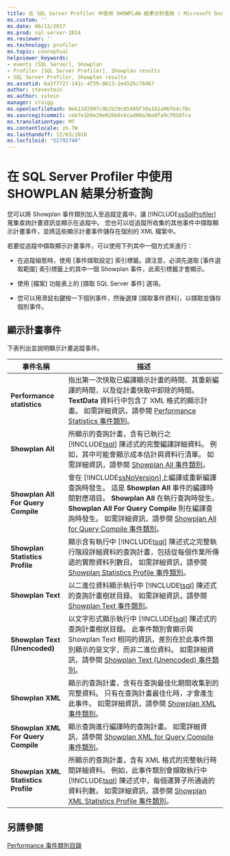 ```yaml
---
title: 在 SQL Server Profiler 中使用 SHOWPLAN 結果分析查詢 | Microsoft Docs
ms.custom: ''
ms.date: 06/13/2017
ms.prod: sql-server-2014
ms.reviewer: ''
ms.technology: profiler
ms.topic: conceptual
helpviewer_keywords:
- events [SQL Server], Showplan
- Profiler [SQL Server Profiler], Showplan results
- SQL Server Profiler, Showplan results
ms.assetid: 6a2f7727-141c-4f59-8613-2e452bc78467
author: stevestein
ms.author: sstein
manager: craigg
ms.openlocfilehash: 0eb13d2997c9b2b29c85489f30a161a96f64c70c
ms.sourcegitcommit: ceb7e1b9e29e02bb0c6ca400a36e0fa9cf010fca
ms.translationtype: MT
ms.contentlocale: zh-TW
ms.lasthandoff: 12/03/2018
ms.locfileid: "52792740"
---
```

# <a name="analyze-queries-with-showplan-results-in-sql-server-profiler"></a>在 SQL Server Profiler 中使用 SHOWPLAN 結果分析查詢
  您可以將 Showplan 事件類別加入至追蹤定義中，讓 [!INCLUDE[ssSqlProfiler](../../includes/sssqlprofiler-md.md)] 蒐集查詢計畫資訊並顯示在追蹤中。 您也可以從追蹤所收集的其他事件中擷取顯示計畫事件，並將這些顯示計畫事件儲存在個別的 XML 檔案中。  
  
 若要從追蹤中擷取顯示計畫事件，可以使用下列其中一個方式來進行：  
  
-   在追蹤組態時，使用 [事件擷取設定] 索引標籤。請注意，必須先選取 [事件選取範圍] 索引標籤上的其中一個 Showplan 事件，此索引標籤才會顯示。  
  
-   使用 [檔案] 功能表上的 [擷取 SQL Server 事件] 選項。  
  
-   您可以用滑鼠右鍵按一下個別事件，然後選擇 [擷取事件資料]，以擷取並儲存個別事件。  
  
## <a name="showplan-events"></a>顯示計畫事件  
 下表列出並說明顯示計畫追蹤事件。  
  
|事件名稱|描述|  
|----------------|-----------------|  
|**Performance statistics**|指出第一次快取已編譯顯示計畫的時間、其重新編譯的時間，以及從計畫快取中卸除的時間。 **TextData** 資料行中包含了 XML 格式的顯示計畫。 如需詳細資訊，請參閱 [Performance Statistics 事件類別](../../relational-databases/event-classes/performance-statistics-event-class.md)。|  
|**Showplan All**|所顯示的查詢計畫，含有已執行之 [!INCLUDE[tsql](../../includes/tsql-md.md)] 陳述式的完整編譯詳細資料。 例如，其中可能會顯示成本估計與資料行清單。 如需詳細資訊，請參閱 [Showplan All 事件類別](../../relational-databases/event-classes/showplan-all-event-class.md)。|  
|**Showplan All For Query Compile**|會在 [!INCLUDE[ssNoVersion](../../includes/ssnoversion-md.md)]上編譯或重新編譯查詢時發生。 這是 **Showplan All** 事件的編譯時間對應項目。 **Showplan All** 在執行查詢時發生。 **Showplan All For Query Compile** 則在編譯查詢時發生。 如需詳細資訊，請參閱 [Showplan All for Query Compile 事件類別](../../relational-databases/event-classes/showplan-all-for-query-compile-event-class.md)。|  
|**Showplan Statistics Profile**|顯示含有執行中 [!INCLUDE[tsql](../../includes/tsql-md.md)] 陳述式之完整執行階段詳細資料的查詢計畫，包括從每個作業所傳遞的實際資料列數目。 如需詳細資訊，請參閱 [Showplan Statistics Profile 事件類別](../../relational-databases/event-classes/showplan-statistics-profile-event-class.md)。|  
|**Showplan Text**|以二進位資料顯示執行中 [!INCLUDE[tsql](../../includes/tsql-md.md)] 陳述式的查詢計畫樹狀目錄。 如需詳細資訊，請參閱 [Showplan Text 事件類別](../../relational-databases/event-classes/showplan-text-event-class.md)。|  
|**Showplan Text (Unencoded)**|以文字形式顯示執行中 [!INCLUDE[tsql](../../includes/tsql-md.md)] 陳述式的查詢計畫樹狀目錄。 此事件類別會顯示與 Showplan Text 相同的資訊，差別在於此事件類別顯示的是文字，而非二進位資料。 如需詳細資訊，請參閱 [Showplan Text &#40;Unencoded&#41; 事件類別](../../relational-databases/event-classes/showplan-text-unencoded-event-class.md)。|  
|**Showplan XML**|顯示的查詢計畫，含有在查詢最佳化期間收集到的完整資料。 只有在查詢計畫最佳化時，才會產生此事件。 如需詳細資訊，請參閱 [Showplan XML 事件類別](../../relational-databases/event-classes/showplan-xml-event-class.md)。|  
|**Showplan XML For Query Compile**|顯示查詢進行編譯時的查詢計畫。 如需詳細資訊，請參閱 [Showplan XML for Query Compile 事件類別](../../relational-databases/event-classes/showplan-xml-for-query-compile-event-class.md)。|  
|**Showplan XML Statistics Profile**|所顯示的查詢計畫，含有 XML 格式的完整執行時間詳細資料。 例如，此事件類別會擷取執行中 [!INCLUDE[tsql](../../includes/tsql-md.md)] 陳述式中，每個運算子所通過的資料列數。 如需詳細資訊，請參閱 [Showplan XML Statistics Profile 事件類別](../../relational-databases/event-classes/showplan-xml-statistics-profile-event-class.md)。|  
  
## <a name="see-also"></a>另請參閱  
 [Performance 事件類別目錄](../../relational-databases/event-classes/performance-event-category.md)  
  
  
